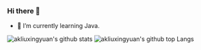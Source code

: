 ### Hi there 👋

<!--
**akliuxingyuan/akliuxingyuan** is a ✨ _special_ ✨ repository because its `README.md` (this file) appears on your GitHub profile.

Here are some ideas to get you started:

- 🔭 I’m currently working on ...
- 🌱 I’m currently learning ...
- 👯 I’m looking to collaborate on ...
- 🤔 I’m looking for help with ...
- 💬 Ask me about ...
- 📫 How to reach me: ...
- 😄 Pronouns: ...
- ⚡ Fun fact: ...
-->

<!--!- 🔭 I’m currently working on React as a frontend developer. -->
- 🌱 I’m currently learning Java.

<div display="inline-block">
<img src="https://github-readme-stats.vercel.app/api?username=akliuxingyuan&show_icons=true&icon_color=0366d6&bg_color=ffffff" alt="akliuxingyuan's github stats"/>
<img src="https://github-readme-stats.vercel.app/api/top-langs/?username=akliuxingyuan&layout=compact&hide=html,css,jupyter%20notebook&langs_count=1024" alt="akliuxingyuan's github top Langs"/>
</div>

